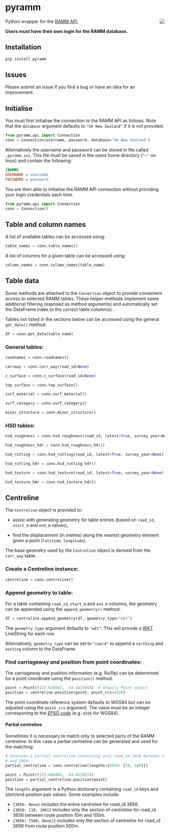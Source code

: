 # pyramm

<img align="right" src="https://github.com/captif-nz/pyramm/actions/workflows/push.yml/badge.svg">


Python wrapper for the [RAMM API](https://api.ramm.com/v1/documentation/index).

**Users must have their own login for the RAMM database.**

## Installation

```bash
pip install pyramm
```

## Issues

Please submit an issue if you find a bug or have an idea for an improvement.

## Initialise

You must first initialise the connection to the RAMM API as follows. Note that the
`database` argument defaults to `"SH New Zealand"` if it is not provided.

```python
from pyramm.api import Connection
conn = Connection(username, password, database="SH New Zealand")
```

Alternatively the username and password can be stored in file called `.pyramm.ini`. This
file must be saved in the users home directory (`"~"` on linux) and contain the following:

```ini
[RAMM]
USERNAME = username
PASSWORD = password
```

You are then able to initialise the RAMM API connection without providing your login
credentials each time.

```python
from pyramm.api import Connection
conn = Connection()
```

## Table and column names

A list of available tables can be accessed using:

```python
table_names = conn.table_names()
```

A list of columns for a given table can be accessed using:

```python
column_names = conn.column_names(table_name)
```

## Table data

Some methods are attached to the `Connection` object to provide convenient access to
selected RAMM tables. These helper methods implement some additional filtering (exposed
as method arguments) and automatically set the DataFrame index to the correct table
column(s).

Tables not listed in the sections below can be accessed using the general `get_data()`
method:

```python
df = conn.get_data(table_name)
```

### General tables:
```python
roadnames = conn.roadnames()
```
```python
carrway = conn.carr_way(road_id=None)
```
```python
c_surface = conn.c_surface(road_id=None)
```
```python
top_surface = conn.top_surface()
```
```python
surf_material = conn.surf_material()
```
```python
surf_category = conn.surf_category()
```
```python
minor_structure = conn.minor_structure()
```

### HSD tables:

```python
hsd_roughness = conn.hsd_roughness(road_id, latest=True, survey_year=None)
```
```python
hsd_roughness_hdr = conn.hsd_roughness_hdr()
```
```python
hsd_rutting = conn.hsd_rutting(road_id, latest=True, survey_year=None)
```
```python
hsd_rutting_hdr = conn.hsd_rutting_hdr()
```
```python
hsd_texture = conn.hsd_texture(road_id, latest=True, survey_year=None)
```
```python
hsd_texture_hdr = conn.hsd_texture_hdr()
```

## Centreline

The `Centreline` object is provided to:
 - assist with generating geometry for table entries (based on `road_id`, `start_m` and
`end_m` values),
 <!-- - find the nearest geometry element to give a point (`latitude`, `longitude`), -->
 - find the displacement (in metres) along the nearest geometry element given a point
(`latitude`, `longitude`).

The base geometry used by the `Centreline` object is derived from the `carr_way` table.

### Create a Centreline instance:

```python
centreline = conn.centreline()
```

### Append geometry to table:

For a table containing `road_id`, `start_m` and `end_m` columns, the geometry can be
appended using the `append_geometry()` method:

```python
df = centreline.append_geometry(df, geometry_type="wkt")
```

The `geometry_type` argument defaults to `"wkt"`. This will provide a
[WKT](https://en.wikipedia.org/wiki/Well-known_text_representation_of_geometry)
LineString for each row.

Alternatively, `geometry_type` can be set to `"coord"` to append
a `northing` and `easting` column to the DataFrame.

### Find carriageway and position from point coordinates:

The carriageway and position information (e.g. Rs/Rp) can be determined for a point coordinate
using the `position()` method:

```python
point = Point((172.618567, -43.441594))  # Shapely Point object
position = centreline.position(point, point_crs=4326)
```

The point coordinate reference system defaults to WGS84 but can be adjusted using the
`point_crs` argument. The value must be an integer corresponing to the
[EPSG code](https://epsg.io/) (e.g. `4326` for WGS84).

#### Partial centreline

Sometimes it is necessary to match only to selected parts of the RAMM centreline. In this
case a partial centreline can be generated and used for the matching:

```python
# Generate a partial centreline containing only road_id 3656 between route position 10m
# and 100m:
partial_centreline = conn.centreline(lengths={3656: [10, 100]})

point = Point((172.608406, -43.451023))
position = partial_centreline.position(point)
```

The `lengths` argument is a Python dictionary containing `road_id` keys and start/end
position pair values. Some examples include:

- `{3656: None}` includes the entire centreline for road_id 3656.
- `{3656: [10, 100]}` includes only the section of centreline for road_id 3656 between route position 10m and 100m.
- `{3656: [500, None]}` includes only the section of centreline for road_id 3656 from route position 500m.
